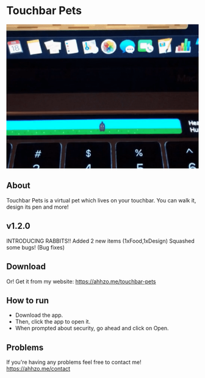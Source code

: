 # Touchbar Pets

![Touchbar Pet - Demo](demo/demo.gif)

## About 

Touchbar Pets is a virtual pet which lives on your touchbar. You can walk it, design its pen and more!

## v1.2.0

INTRODUCING RABBITS!!
Added 2 new items (1xFood,1xDesign) 
Squashed some bugs! (Bug fixes)

## Download

Or! Get it from my website: https://ahhzo.me/touchbar-pets

## How to run

* Download the app.
* Then, click the app to open it.
* When prompted about security, go ahead and click on Open.

## Problems

If you're having any problems feel free to contact me! https://ahhzo.me/contact

